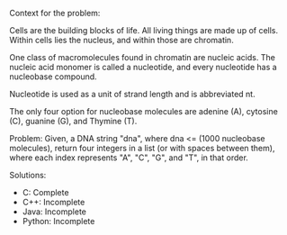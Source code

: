 Context for the problem:

Cells are the building blocks of life. All living things are made up of cells. Within cells lies
the nucleus, and within those are chromatin.

One class of macromolecules found in chromatin are nucleic acids. The nucleic acid
monomer is called a nucleotide, and every nucleotide has a nucleobase compound.

Nucleotide is used as a unit of strand length and is abbreviated nt.

The only four option for nucleobase molecules are adenine (A), cytosine (C), guanine (G),
and Thymine (T).

Problem: Given, a DNA string "dna", where dna <= (1000 nucleobase molecules), return
four integers in a list (or with spaces between them), where each index represents "A", "C", "G", and "T", in that order.

Solutions:
- C: Complete
- C++: Incomplete
- Java: Incomplete
- Python: Incomplete
